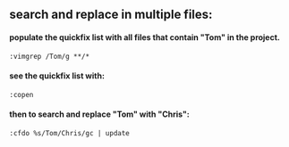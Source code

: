 
## search and replace in multiple files:

#### populate the quickfix list with all files that contain "Tom" in the project.
`:vimgrep /Tom/g **/*`


#### see the quickfix list with:
`:copen`

#### then to search and replace "Tom" with "Chris":

`:cfdo %s/Tom/Chris/gc | update`
